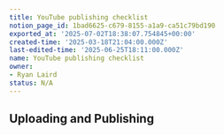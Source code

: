 ```yaml
---
title: YouTube publishing checklist
notion_page_id: 1bad6625-c679-8155-a1a9-ca51c79bd190
exported_at: '2025-07-02T18:38:07.754845+00:00'
created-time: '2025-03-18T21:04:00.000Z'
last-edited-time: '2025-06-25T18:11:00.000Z'
name: YouTube publishing checklist
owner:
- Ryan Laird
status: N/A
---
```


## Uploading and Publishing

<!-- Unsupported block type: to_do -->

<!-- Unsupported block type: to_do -->

<!-- Unsupported block type: to_do -->

<!-- Unsupported block type: to_do -->

<!-- Unsupported block type: to_do -->

<!-- Unsupported block type: to_do -->

<!-- Unsupported block type: to_do -->

<!-- Unsupported block type: to_do -->